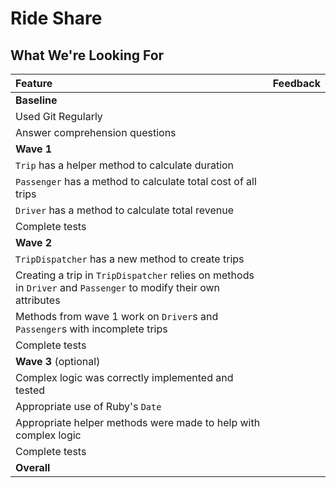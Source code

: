 # Ride Share
## What We're Looking For

Feature | Feedback
:------------- | :-------------
**Baseline** |
Used Git Regularly | 
Answer comprehension questions | 
**Wave 1** |
`Trip` has a helper method to calculate duration | 
`Passenger` has a method to calculate total cost of all trips | 
`Driver` has a method to calculate total revenue | 
Complete tests |
**Wave 2** |
`TripDispatcher` has a new method to create trips | 
Creating a trip in `TripDispatcher` relies on methods in `Driver` and `Passenger` to modify their own attributes | 
Methods from wave 1 work on `Driver`s and `Passenger`s with incomplete trips | 
Complete tests | 
**Wave 3** (optional) |
Complex logic was correctly implemented and tested | 
Appropriate use of Ruby's `Date` | 
Appropriate helper methods were made to help with complex logic | 
Complete tests | 
**Overall** | 
